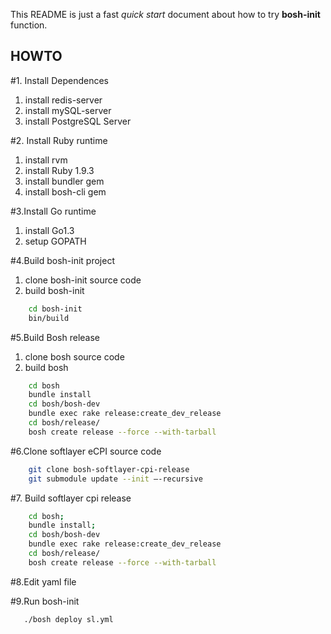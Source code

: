 This README is just a fast *quick start* document about how to try **bosh-init** function.

HOWTO
--------------
#1. Install Dependences
1.  install redis-server
2.  install mySQL-server
3.  install PostgreSQL Server

#2. Install Ruby runtime
1.  install rvm
2.  install Ruby 1.9.3
3.  install bundler gem
4.  install bosh-cli gem

#3.Install Go runtime
1. install Go1.3
2. setup GOPATH

#4.Build bosh-init project
1. clone bosh-init source code
2. build bosh-init
```bash
    cd bosh-init
    bin/build
```

#5.Build Bosh release
1. clone bosh source code
2. build bosh
```bash
    cd bosh
    bundle install
    cd bosh/bosh-dev
    bundle exec rake release:create_dev_release
    cd bosh/release/
    bosh create release --force --with-tarball
```

#6.Clone softlayer eCPI source code
```bash
    git clone bosh-softlayer-cpi-release 
    git submodule update --init —-recursive
```


#7. Build softlayer cpi release
```bash
    cd bosh;
    bundle install;
    cd bosh/bosh-dev
    bundle exec rake release:create_dev_release
    cd bosh/release/
    bosh create release --force --with-tarball
```


#8.Edit yaml file 

#9.Run bosh-init
```bash
   ./bosh deploy sl.yml
```
